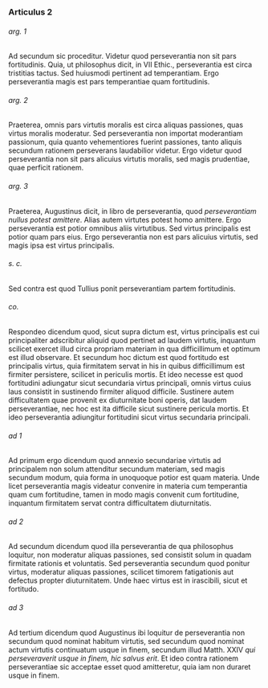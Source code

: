 ### Articulus 2

###### arg. 1
Ad secundum sic proceditur. Videtur quod perseverantia non sit pars fortitudinis. Quia, ut philosophus dicit, in VII Ethic., perseverantia est circa tristitias tactus. Sed huiusmodi pertinent ad temperantiam. Ergo perseverantia magis est pars temperantiae quam fortitudinis.

###### arg. 2
Praeterea, omnis pars virtutis moralis est circa aliquas passiones, quas virtus moralis moderatur. Sed perseverantia non importat moderantiam passionum, quia quanto vehementiores fuerint passiones, tanto aliquis secundum rationem perseverans laudabilior videtur. Ergo videtur quod perseverantia non sit pars alicuius virtutis moralis, sed magis prudentiae, quae perficit rationem.

###### arg. 3
Praeterea, Augustinus dicit, in libro de perseverantia, quod *perseverantiam nullus potest amittere*. Alias autem virtutes potest homo amittere. Ergo perseverantia est potior omnibus aliis virtutibus. Sed virtus principalis est potior quam pars eius. Ergo perseverantia non est pars alicuius virtutis, sed magis ipsa est virtus principalis.

###### s. c.
Sed contra est quod Tullius ponit perseverantiam partem fortitudinis.

###### co.
Respondeo dicendum quod, sicut supra dictum est, virtus principalis est cui principaliter adscribitur aliquid quod pertinet ad laudem virtutis, inquantum scilicet exercet illud circa propriam materiam in qua difficillimum et optimum est illud observare. Et secundum hoc dictum est quod fortitudo est principalis virtus, quia firmitatem servat in his in quibus difficillimum est firmiter persistere, scilicet in periculis mortis. Et ideo necesse est quod fortitudini adiungatur sicut secundaria virtus principali, omnis virtus cuius laus consistit in sustinendo firmiter aliquod difficile. Sustinere autem difficultatem quae provenit ex diuturnitate boni operis, dat laudem perseverantiae, nec hoc est ita difficile sicut sustinere pericula mortis. Et ideo perseverantia adiungitur fortitudini sicut virtus secundaria principali.

###### ad 1
Ad primum ergo dicendum quod annexio secundariae virtutis ad principalem non solum attenditur secundum materiam, sed magis secundum modum, quia forma in unoquoque potior est quam materia. Unde licet perseverantia magis videatur convenire in materia cum temperantia quam cum fortitudine, tamen in modo magis convenit cum fortitudine, inquantum firmitatem servat contra difficultatem diuturnitatis.

###### ad 2
Ad secundum dicendum quod illa perseverantia de qua philosophus loquitur, non moderatur aliquas passiones, sed consistit solum in quadam firmitate rationis et voluntatis. Sed perseverantia secundum quod ponitur virtus, moderatur aliquas passiones, scilicet timorem fatigationis aut defectus propter diuturnitatem. Unde haec virtus est in irascibili, sicut et fortitudo.

###### ad 3
Ad tertium dicendum quod Augustinus ibi loquitur de perseverantia non secundum quod nominat habitum virtutis, sed secundum quod nominat actum virtutis continuatum usque in finem, secundum illud Matth. XXIV *qui perseveraverit usque in finem, hic salvus erit*. Et ideo contra rationem perseverantiae sic acceptae esset quod amitteretur, quia iam non duraret usque in finem.

